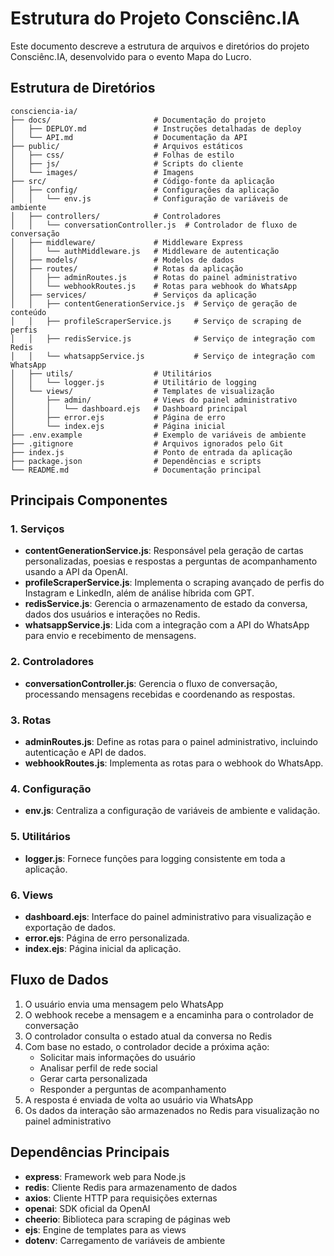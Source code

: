 # Estrutura do Projeto Consciênc.IA

Este documento descreve a estrutura de arquivos e diretórios do projeto Consciênc.IA, desenvolvido para o evento Mapa do Lucro.

## Estrutura de Diretórios

```
consciencia-ia/
├── docs/                       # Documentação do projeto
│   ├── DEPLOY.md               # Instruções detalhadas de deploy
│   └── API.md                  # Documentação da API
├── public/                     # Arquivos estáticos
│   ├── css/                    # Folhas de estilo
│   ├── js/                     # Scripts do cliente
│   └── images/                 # Imagens
├── src/                        # Código-fonte da aplicação
│   ├── config/                 # Configurações da aplicação
│   │   └── env.js              # Configuração de variáveis de ambiente
│   ├── controllers/            # Controladores
│   │   └── conversationController.js  # Controlador de fluxo de conversação
│   ├── middleware/             # Middleware Express
│   │   └── authMiddleware.js   # Middleware de autenticação
│   ├── models/                 # Modelos de dados
│   ├── routes/                 # Rotas da aplicação
│   │   ├── adminRoutes.js      # Rotas do painel administrativo
│   │   └── webhookRoutes.js    # Rotas para webhook do WhatsApp
│   ├── services/               # Serviços da aplicação
│   │   ├── contentGenerationService.js  # Serviço de geração de conteúdo
│   │   ├── profileScraperService.js     # Serviço de scraping de perfis
│   │   ├── redisService.js              # Serviço de integração com Redis
│   │   └── whatsappService.js           # Serviço de integração com WhatsApp
│   ├── utils/                  # Utilitários
│   │   └── logger.js           # Utilitário de logging
│   └── views/                  # Templates de visualização
│       ├── admin/              # Views do painel administrativo
│       │   └── dashboard.ejs   # Dashboard principal
│       ├── error.ejs           # Página de erro
│       └── index.ejs           # Página inicial
├── .env.example                # Exemplo de variáveis de ambiente
├── .gitignore                  # Arquivos ignorados pelo Git
├── index.js                    # Ponto de entrada da aplicação
├── package.json                # Dependências e scripts
└── README.md                   # Documentação principal
```

## Principais Componentes

### 1. Serviços

- **contentGenerationService.js**: Responsável pela geração de cartas personalizadas, poesias e respostas a perguntas de acompanhamento usando a API da OpenAI.
- **profileScraperService.js**: Implementa o scraping avançado de perfis do Instagram e LinkedIn, além de análise híbrida com GPT.
- **redisService.js**: Gerencia o armazenamento de estado da conversa, dados dos usuários e interações no Redis.
- **whatsappService.js**: Lida com a integração com a API do WhatsApp para envio e recebimento de mensagens.

### 2. Controladores

- **conversationController.js**: Gerencia o fluxo de conversação, processando mensagens recebidas e coordenando as respostas.

### 3. Rotas

- **adminRoutes.js**: Define as rotas para o painel administrativo, incluindo autenticação e API de dados.
- **webhookRoutes.js**: Implementa as rotas para o webhook do WhatsApp.

### 4. Configuração

- **env.js**: Centraliza a configuração de variáveis de ambiente e validação.

### 5. Utilitários

- **logger.js**: Fornece funções para logging consistente em toda a aplicação.

### 6. Views

- **dashboard.ejs**: Interface do painel administrativo para visualização e exportação de dados.
- **error.ejs**: Página de erro personalizada.
- **index.ejs**: Página inicial da aplicação.

## Fluxo de Dados

1. O usuário envia uma mensagem pelo WhatsApp
2. O webhook recebe a mensagem e a encaminha para o controlador de conversação
3. O controlador consulta o estado atual da conversa no Redis
4. Com base no estado, o controlador decide a próxima ação:
   - Solicitar mais informações do usuário
   - Analisar perfil de rede social
   - Gerar carta personalizada
   - Responder a perguntas de acompanhamento
5. A resposta é enviada de volta ao usuário via WhatsApp
6. Os dados da interação são armazenados no Redis para visualização no painel administrativo

## Dependências Principais

- **express**: Framework web para Node.js
- **redis**: Cliente Redis para armazenamento de dados
- **axios**: Cliente HTTP para requisições externas
- **openai**: SDK oficial da OpenAI
- **cheerio**: Biblioteca para scraping de páginas web
- **ejs**: Engine de templates para as views
- **dotenv**: Carregamento de variáveis de ambiente

